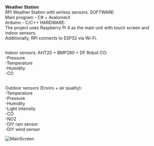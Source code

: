 **Weather Station**
<br>RPI Weather Station with wirless sensors.
SOFTWARE:
<br>Main program - C# + AvaloniaUI
<br>Arduino - C/C++
HARDWARE:
<br>The project uses Raspberry Pi 4 as the main unit with touch screen and indoor sensors. 
<br>Additionally, RPi connects to ESP32 via Wi-Fi.

<br>Indoor sensors: AHT20 + BMP280 + DF Robot CO:   
-Pressure
<br>-Temperature
<br>-Humidity
<br>-CO

<br>Outdoor sensors (Enviro + air quality):
<br>-Temperature
<br>-Pressure
<br>-Humidity
<br>-Light intensity
<br>-CO
<br>-NO2
<br>-DIY rain sensor
<br>-DIY wind sensor

![MainScreen](https://github.com/maks3211/WeatherStationRPi/assets/92019474/97da8a5d-1c70-4981-9a4e-68c30eff7fe2)
